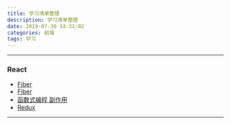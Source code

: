 ```yaml
---
title: 学习清单整理
description: 学习清单整理
date: 2019-07-30 14:31:02
categories: 前端
tags: 学习
---
```


---

### React

- [Fiber](https://zhuanlan.zhihu.com/p/37095662)
- [Fiber](https://juejin.im/post/5c92f499f265da612647b754#1)
- [函数式编程 副作用](https://llh911001.gitbooks.io/mostly-adequate-guide-chinese/content/ch3.html)
- [Redux](https://mp.weixin.qq.com/s/iCNnloJggKx9itucLNecUw)

---